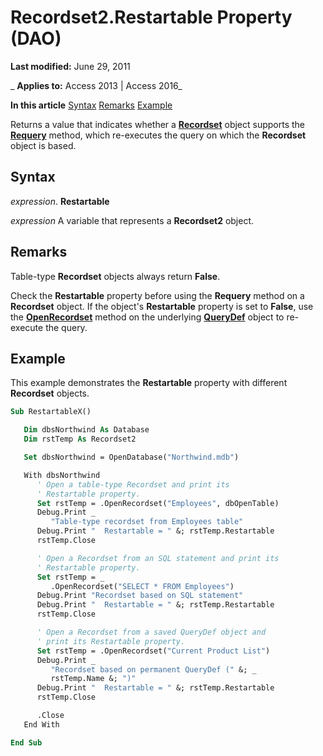 
# Recordset2.Restartable Property (DAO)

 **Last modified:** June 29, 2011

 _ **Applies to:** Access 2013 | Access 2016_

 **In this article**
[Syntax](#sectionSection0)
[Remarks](#sectionSection1)
[Example](#sectionSection2)


Returns a value that indicates whether a  **[Recordset](9774232c-e6da-175b-fc7f-ed2ab7908fa0.md)** object supports the **[Requery](d063c1e0-2fb7-b5cf-4d98-6f77a5a13cec.md)** method, which re-executes the query on which the **Recordset** object is based.

## Syntax
<a name="sectionSection0"> </a>

 _expression_. **Restartable**

 _expression_ A variable that represents a **Recordset2** object.


## Remarks
<a name="sectionSection1"> </a>

Table-type  **Recordset** objects always return **False**.

Check the  **Restartable** property before using the **Requery** method on a **Recordset** object. If the object's **Restartable** property is set to **False**, use the **[OpenRecordset](584a3e00-7589-90f1-aa6a-5d6116f0b5b6.md)** method on the underlying **[QueryDef](0b3d901c-345d-42a2-f5f1-fb09cc562e27.md)** object to re-execute the query.


## Example
<a name="sectionSection2"> </a>

This example demonstrates the  **Restartable** property with different **Recordset** objects.


```vb
Sub RestartableX()

   Dim dbsNorthwind As Database
   Dim rstTemp As Recordset2

   Set dbsNorthwind = OpenDatabase("Northwind.mdb")

   With dbsNorthwind
      ' Open a table-type Recordset and print its 
      ' Restartable property.
      Set rstTemp = .OpenRecordset("Employees", dbOpenTable)
      Debug.Print _
         "Table-type recordset from Employees table"
      Debug.Print "  Restartable = " &; rstTemp.Restartable
      rstTemp.Close

      ' Open a Recordset from an SQL statement and print its 
      ' Restartable property.
      Set rstTemp = _
         .OpenRecordset("SELECT * FROM Employees")
      Debug.Print "Recordset based on SQL statement"
      Debug.Print "  Restartable = " &; rstTemp.Restartable
      rstTemp.Close

      ' Open a Recordset from a saved QueryDef object and 
      ' print its Restartable property.
      Set rstTemp = .OpenRecordset("Current Product List")
      Debug.Print _
         "Recordset based on permanent QueryDef (" &; _
         rstTemp.Name &; ")"
      Debug.Print "  Restartable = " &; rstTemp.Restartable
      rstTemp.Close

      .Close
   End With

End Sub
```

